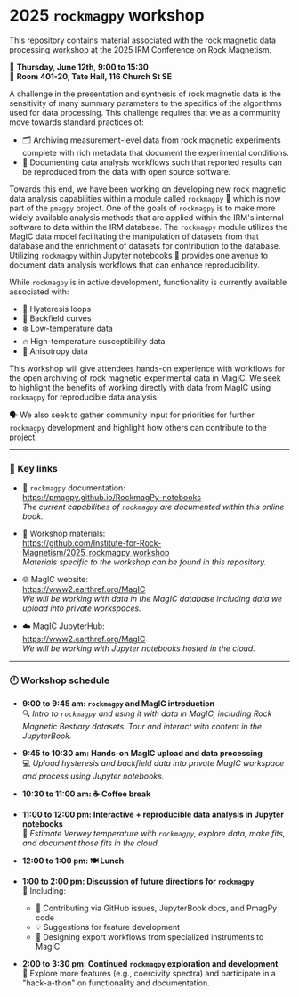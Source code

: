 # 2025 `rockmagpy` workshop
This repository contains material associated with the rock magnetic data processing workshop at the 2025 IRM Conference on Rock Magnetism.

📅 **Thursday, June 12th, 9:00 to 15:30**  
📍 **Room 401-20, Tate Hall, 116 Church St SE**

A challenge in the presentation and synthesis of rock magnetic data is the sensitivity of many summary parameters to the specifics of the algorithms used for data processing. This challenge requires that we as a community move towards standard practices of:

- 🗂️ Archiving measurement-level data from rock magnetic experiments complete with rich metadata that document the experimental conditions.
- 📜 Documenting data analysis workflows such that reported results can be reproduced from the data with open source software.

Towards this end, we have been working on developing new rock magnetic data analysis capabilities within a module called `rockmagpy` 🐍 which is now part of the `pmagpy` project. One of the goals of `rockmagpy` is to make more widely available analysis methods that are applied within the IRM's internal software to data within the IRM database. The `rockmagpy` module utilizes the MagIC data model facilitating the manipulation of datasets from that database and the enrichment of datasets for contribution to the database. Utilizing `rockmagpy` within Jupyter notebooks 📓 provides one avenue to document data analysis workflows that can enhance reproducibility.

While `rockmagpy` is in active development, functionality is currently available associated with:
- 🔄 Hysteresis loops  
- 🧲 Backfield curves  
- ❄️ Low-temperature data  
- 🔥 High-temperature susceptibility data  
- 🧮 Anisotropy data

This workshop will give attendees hands-on experience with workflows for the open archiving of rock magnetic experimental data in MagIC. We seek to highlight the benefits of working directly with data from MagIC using `rockmagpy` for reproducible data analysis.

🗣️ We also seek to gather community input for priorities for further `rockmagpy` development and highlight how others can contribute to the project.

---

### 🔗 Key links

- 📘 `rockmagpy` documentation:  
  https://pmagpy.github.io/RockmagPy-notebooks  
  *The current capabilities of `rockmagpy` are documented within this online book.*

- 🧰 Workshop materials:  
  https://github.com/Institute-for-Rock-Magnetism/2025_rockmagpy_workshop  
  *Materials specific to the workshop can be found in this repository.*

- 🌐 MagIC website:  
  https://www2.earthref.org/MagIC  
  *We will be working with data in the MagIC database including data we upload into private workspaces.*

- ☁️ MagIC JupyterHub:  
  https://www2.earthref.org/MagIC  
  *We will be working with Jupyter notebooks hosted in the cloud.*

---

### 🕘 Workshop schedule

- **9:00 to 9:45 am: `rockmagpy` and MagIC introduction**  
  🔍 *Intro to `rockmagpy` and using it with data in MagIC, including Rock Magnetic Bestiary datasets. Tour and interact with content in the JupyterBook.*

- **9:45 to 10:30 am: Hands-on MagIC upload and data processing**  
  💻 *Upload hysteresis and backfield data into private MagIC workspace and process using Jupyter notebooks.*

- **10:30 to 11:00 am: ☕ Coffee break**

- **11:00 to 12:00 pm: Interactive + reproducible data analysis in Jupyter notebooks**  
  🧪 *Estimate Verwey temperature with `rockmagpy`, explore data, make fits, and document those fits in the cloud.*

- **12:00 to 1:00 pm: 🍽️ Lunch**

- **1:00 to 2:00 pm: Discussion of future directions for `rockmagpy`**  
  💬 Including:
  - 🐞 Contributing via GitHub issues, JupyterBook docs, and PmagPy code
  - 💡 Suggestions for feature development
  - 🔌 Designing export workflows from specialized instruments to MagIC

- **2:00 to 3:30 pm: Continued `rockmagpy` exploration and development**  
  🚀 Explore more features (e.g., coercivity spectra) and participate in a "hack-a-thon" on functionality and documentation.
